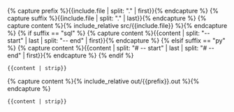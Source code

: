 {% capture prefix %}{{include.file | split: "." | first}}{% endcapture %}
{% capture suffix %}{{include.file | split: "." | last}}{% endcapture %}
{% capture content %}{% include_relative src/{{include.file}} %}{% endcapture %}
{% if suffix == "sql" %}
{% capture content %}{{content | split: "-- start" | last | split: "-- end" | first}}{% endcapture %}
{% elsif suffix == "py" %}
{% capture content %}{{content | split: "# -- start" | last | split: "# -- end" | first}}{% endcapture %}
{% endif %}
```{{suffix}}
{{content | strip}}
```
{% capture content %}{% include_relative out/{{prefix}}.out %}{% endcapture %}
```
{{content | strip}}
```
